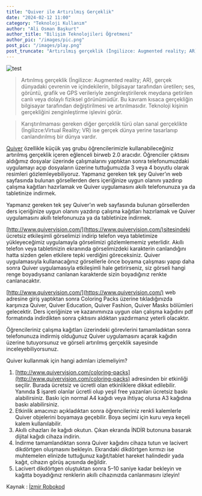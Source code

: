 ```yaml
---
title: "Quiver ile Artırılmış Gerçeklik"
date: "2024-02-12 11:00"
category: "Teknoloji Kullanım"
author: "Ali Osman Başkurt"
author_title: "Bilişim Teknolojileri Öğretmeni"
author_pic: "/images/pic.png"
post_pic: "/images/play.png"
post_truncate: "Artırılmış gerçeklik (İngilizce: Augmented reality; AR), gerçek dünyadaki çevrenin ve içindekilerin, bilgisayar tarafından üretilen; ses, görüntü, grafik ve GPS verileriyle zenginleştirilerek meydana getirilen canlı veya dolaylı fiziksel görünümüdür. Bu kavram kısaca gerçekliğin bilgisayar tarafından değiştirilmesi ve artırılmasıdır. Teknoloji kişinin gerçekliğini zenginleştirme işlevini görür."
---
```


![test](/images/play.png)

> Artırılmış gerçeklik (İngilizce: Augmented reality; AR), gerçek dünyadaki çevrenin ve içindekilerin, bilgisayar tarafından üretilen; ses, görüntü, grafik ve GPS verileriyle zenginleştirilerek meydana getirilen canlı veya dolaylı fiziksel görünümüdür. Bu kavram kısaca gerçekliğin bilgisayar tarafından değiştirilmesi ve artırılmasıdır. Teknoloji kişinin gerçekliğini zenginleştirme işlevini görür.

> Karıştırılmaması gereken diğer gerçeklik türü olan sanal gerçeklikte (İngilizce:Virtual Reality; VR) ise gerçek dünya yerine tasarlanıp canlandırılmış bir dünya vardır.

[Quiver](https://www.quivervision.com/) özellikle küçük yaş grubu öğrencilerimizle kullanabileceğiniz artırılmış gerçeklik içeren eğlenceli birweb 2.0 aracıdır. Öğrenciler çıktısını aldığımız dosyalar üzerinde çalışmalarını yaptıktan sonra telefonumuzdaki
uygulamayı açıp dosyaların üzerine tuttuğumuzda 3 veya
4 boyutlu olarak resimleri gözlemleyebiliyoruz.
Yapmanız gereken tek şey Quiver’ın web sayfasında bulunan görsellerden ders içeriğinize
uygun olanını yazdırıp çalışma kağıtları hazırlamak ve Quiver uygulamasını akıllı
telefonunuza ya da tabletinize indirmek.

Yapmanız gereken tek şey Quiver’ın web sayfasında bulunan görsellerden ders içeriğinize
uygun olanını yazdırıp çalışma kağıtları hazırlamak ve Quiver uygulamasını akıllı
telefonunuza ya da tabletinize indirmek.

[http://www.quivervision.com/](https://www.quivervision.com/)sitesindeki ücretsiz etkileşimli görselimizi indirip telefon
veya tabletimize yükleyeceğimiz uygulamayla görselimizi gözlemlememiz yeterlidir.
Akıllı telefon veya tabletinizin ekranında görselimizdeki karakterin canlandığını hatta
sizden gelen etkilere tepki verdiğini göreceksiniz. Quiver uygulamasıyla kullanacağınız
görsellerle önce boyama çalışması yapıp daha sonra Quiver uygulamasıyla etkileşimli hale
getirirseniz, siz görseli hangi renge boyadıysanız canlanan karakterde sizin boyadığınız
renkte canlanacaktır.

[http://www.quivervision.com/](https://www.quivervision.com/) web adresine giriş yaptıktan sonra Coloring Packs üzerine
tıkladığınızda karşınıza Quiver, Quiver Education, Quiver Fashion, Quiver
Masks bölümleri gelecektir. Ders içeriğinize ve kazanımınıza uygun olan çalışma
kağıdını pdf formatında indirdikten sonra çıktısını aldıktan yazdırmanız yeterli olacaktır.

Öğrencileriniz çalışma kağıtları üzerindeki görevlerini tamamladıktan sonra telefonunuza
indirmiş olduğunuz Quiver uygulamasını açarak kağıdın üzerine tutuyorsunuz ve görseli
artırılmış gerçeklik sayesinde inceleyebiliyorsunuz.

Quiver kullanmak için hangi adımları izlemeliyim?

1. [http://www.quivervision.com/coloring-packs](http://www.quivervision.com/coloring-packs) adresinden bir etkinliği seçilir. Burada ücretsiz
   ve ücretli olan etkinliklere dikkat edilebilir. Yanında $ işareti olanlar ücretli olup yeşil free
   yazanları ücretsiz baskı alabilirsiniz. Baskı için normal A4 kağıdı veya ihtiyaç olursa A3 kağıdına
   baskı alabilirsiniz.
2. Etkinlik amacınızı açıkladıktan sonra öğrencileriniz renkli kalemlerle Quiver objelerini
   boyamaya geçebilir. Boya seçimi için kuru veya keçeli kalem kullanılabilir.
3. Akıllı cihazları ile kağıdı okutun. Çıkan ekranda İNDİR butonuna basarak dijital kağıdı cihaza
   indirin.
4. İndirme tamamlandıktan sonra Quiver kağıdını cihaza tutun ve lacivert dikdörtgen
   oluşmasını bekleyin. Ekrandaki dikdörtgen kırmızı ise muhtemelen elinizde tuttuğunuz
   kağıt/tablet hareket halindedir yada kağıt, cihazın görüş açısında değildir.
5. Lacivert dikdörtgen oluştuktan sonra 5–10 saniye kadar bekleyin ve kağıtta boyadığınız
   renklerin akıllı cihazınızda canlanmasını izleyin!

Kaynak : [İzmir Robokod ](https://robokod.org)
